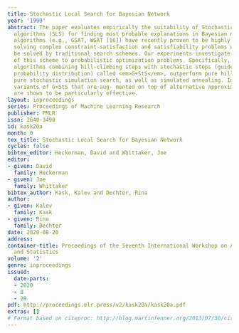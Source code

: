 ```yaml
---
title: Stochastic Local Search for Bayesian Network
year: '1999'
abstract: The paper evaluates empirically the suitability of Stochastic Local Search
  algorithms (SLS) for finding most probable explanations in Bayesian networks. SLS
  algorithms (e.g., GSAT, WSAT [16]) have recently proven to be highly effective in
  solving complex constraint-satisfaction and satisfiability problems which cannot
  be solved by traditional search schemes. Our experiments investigate the applicability
  of this scheme to probabilistic optimization problems. Specifically, we show that
  algorithms combining hill-climbing steps with stochastic steps (guided by the network’s
  probability distribution) called <em>G+StS</em>, outperform pure hill-climbing search,
  pure stochastic simulation search, as well as simulated annealing. In addition,
  variants of G+StS that are aug- mented on top of alternative approximation methods
  are shown to be particularly effective.
layout: inproceedings
series: Proceedings of Machine Learning Research
publisher: PMLR
issn: 2640-3498
id: kask20a
month: 0
tex_title: Stochastic Local Search for Bayesian Network
cycles: false
bibtex_editor: Heckerman, David and Whittaker, Joe
editor:
- given: David
  family: Heckerman
- given: Joe
  family: Whittaker
bibtex_author: Kask, Kalev and Dechter, Rina
author:
- given: Kalev
  family: Kask
- given: Rina
  family: Dechter
date: 2020-08-20
address:
container-title: Proceedings of the Seventh International Workshop on Artificial Intelligence
  and Statistics
volume: '2'
genre: inproceedings
issued:
  date-parts:
  - 2020
  - 8
  - 20
pdf: http://proceedings.mlr.press/v2/kask20a/kask20a.pdf
extras: []
# Format based on citeproc: http://blog.martinfenner.org/2013/07/30/citeproc-yaml-for-bibliographies/
---
```

